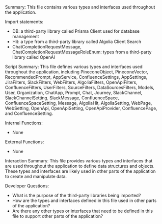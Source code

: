Summary:
This file contains various types and interfaces used throughout the application.

Import statements:
- DB: a third-party library called Prisma Client used for database management
- Hit: a type from a third-party library called Algolia Client Search
- ChatCompletionRequestMessage, ChatCompletionRequestMessageRoleEnum: types from a third-party library called OpenAI

Script Summary:
This file defines various types and interfaces used throughout the application, including PineconeObject, PineconeVector, RecommendedPrompt, AppService, ConfluenceSettings, AppSettings, JiraFilters, SlackFilters, WebFilters, AlgoliaFilters, OpenApiFilters, ConfluenceFilters, UserFilters, SourceFilters, DataSourcesFilters, Models, User, Organization, ChatApp, Prompt, Chat, Journey, SlackChannel, SlackChannelSetting, SlackMessage, ConfluenceSpace, ConfluenceSpaceSetting, Message, AlgoliaHit, AlgoliaSetting, WebPage, WebSetting, OpenApi, OpenApiSetting, OpenApiProvider, ConfluencePage, and ConfluenceSetting.

Internal Functions:
- None

External Functions:
- None

Interaction Summary:
This file provides various types and interfaces that are used throughout the application to define data structures and objects. These types and interfaces are likely used in other parts of the application to create and manipulate data.

Developer Questions:
- What is the purpose of the third-party libraries being imported?
- How are the types and interfaces defined in this file used in other parts of the application?
- Are there any other types or interfaces that need to be defined in this file to support other parts of the application?